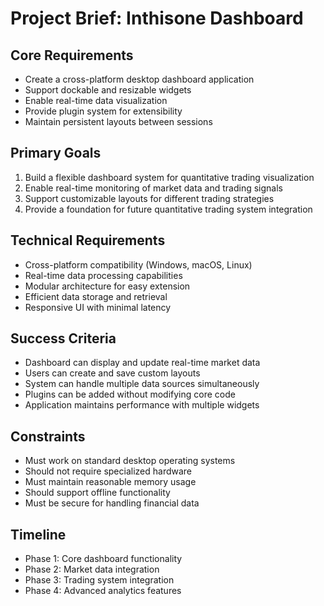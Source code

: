 # Project Brief: Inthisone Dashboard

## Core Requirements
- Create a cross-platform desktop dashboard application
- Support dockable and resizable widgets
- Enable real-time data visualization
- Provide plugin system for extensibility
- Maintain persistent layouts between sessions

## Primary Goals
1. Build a flexible dashboard system for quantitative trading visualization
2. Enable real-time monitoring of market data and trading signals
3. Support customizable layouts for different trading strategies
4. Provide a foundation for future quantitative trading system integration

## Technical Requirements
- Cross-platform compatibility (Windows, macOS, Linux)
- Real-time data processing capabilities
- Modular architecture for easy extension
- Efficient data storage and retrieval
- Responsive UI with minimal latency

## Success Criteria
- Dashboard can display and update real-time market data
- Users can create and save custom layouts
- System can handle multiple data sources simultaneously
- Plugins can be added without modifying core code
- Application maintains performance with multiple widgets

## Constraints
- Must work on standard desktop operating systems
- Should not require specialized hardware
- Must maintain reasonable memory usage
- Should support offline functionality
- Must be secure for handling financial data

## Timeline
- Phase 1: Core dashboard functionality
- Phase 2: Market data integration
- Phase 3: Trading system integration
- Phase 4: Advanced analytics features 